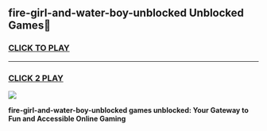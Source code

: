 
## fire-girl-and-water-boy-unblocked Unblocked Games👋
<h3>
<a href="https://news.freeplayer.one?title=fire-girl-and-water-boy-unblocked&ref=16F">CLICK TO PLAY</a></h3>
<hr>

<h3>
<a href="https://news.freeplayer.one?title=fire-girl-and-water-boy-unblocked&ref=16F">CLICK 2 PLAY</a>
  
</h3>

<a href="https://news.freeplayer.one?title=fire-girl-and-water-boy-unblocked&ref=16F/"><img src="https://clearcache.store/games.png"></a>


**fire-girl-and-water-boy-unblocked games unblocked: Your Gateway to Fun and Accessible Online Gaming**
